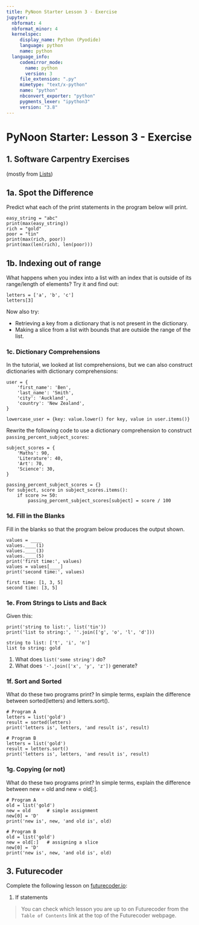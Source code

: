 ```yaml
---
title: PyNoon Starter Lesson 3 - Exercise
jupyter:
  nbformat: 4
  nbformat_minor: 4
  kernelspec:
     display_name: Python (Pyodide)
     language: python
     name: python
  language_info:
     codemirror_mode:
       name: python
       version: 3
     file_extension: ".py"
     mimetype: "text/x-python"
     name: "python"
     nbconvert_exporter: "python"
     pygments_lexer: "ipython3"
     version: "3.8"
---
```


# PyNoon Starter: Lesson 3 - Exercise

## 1. Software Carpentry Exercises

(mostly from
[Lists](https://swcarpentry.github.io/python-novice-gapminder/11-lists.html))

## 1a. Spot the Difference

Predict what each of the print statements in the program below will
print.

```code
easy_string = "abc"
print(max(easy_string))
rich = "gold"
poor = "tin"
print(max(rich, poor))
print(max(len(rich), len(poor)))
```

## 1b. Indexing out of range

What happens when you index into a list with an index that is outside
of its range/length of elements? Try it and find out:

```code
letters = ['a', 'b', 'c']
letters[3]
```

Now also try:

* Retrieving a key from a dictionary that is not present in the
  dictionary.
* Making a slice from a list with bounds that are outside the range of
  the list.

### 1c. Dictionary Comprehensions

In the tutorial, we looked at list comprehensions, but we can also
construct dictionaries with dictionary comprehensions:

```code
user = {
    'first_name': 'Ben',
    'last_name': 'Smith',
    'city': 'Auckland',
    'country': 'New Zealand',
}

lowercase_user = {key: value.lower() for key, value in user.items()}
```

Rewrite the following code to use a dictionary comprehension to
construct `passing_percent_subject_scores`:

```code
subject_scores = {
    'Maths': 90,
    'Literature': 40,
    'Art': 70,
    'Science': 30,
}

passing_percent_subject_scores = {}
for subject, score in subject_scores.items():
    if score >= 50:
        passing_percent_subject_scores[subject] = score / 100
```

### 1d. Fill in the Blanks

Fill in the blanks so that the program below produces the output shown.

```code
values = ____
values.____(1)
values.____(3)
values.____(5)
print('first time:', values)
values = values[____]
print('second time:', values)
```

```
first time: [1, 3, 5]
second time: [3, 5]
```

### 1e. From Strings to Lists and Back

Given this:

```code
print('string to list:', list('tin'))
print('list to string:', ''.join(['g', 'o', 'l', 'd']))
```

```
string to list: ['t', 'i', 'n']
list to string: gold
```

1. What does `list('some string')` do?
2. What does `'-'.join(['x', 'y', 'z'])` generate?

### 1f. Sort and Sorted

What do these two programs print? In simple terms, explain the
difference between sorted(letters) and letters.sort().

```code
# Program A
letters = list('gold')
result = sorted(letters)
print('letters is', letters, 'and result is', result)
```

```code
# Program B
letters = list('gold')
result = letters.sort()
print('letters is', letters, 'and result is', result)
```

### 1g. Copying (or not)

What do these two programs print? In simple terms, explain the
difference between new = old and new = old[:].

```code
# Program A
old = list('gold')
new = old      # simple assignment
new[0] = 'D'
print('new is', new, 'and old is', old)
```

```code
# Program B
old = list('gold')
new = old[:]   # assigning a slice
new[0] = 'D'
print('new is', new, 'and old is', old)
```


## 3. Futurecoder

Complete the following lesson on [futurecoder.io](https://futurecoder.io):

1. If statements

> You can check which lesson you are up to on Futurecoder from the
> `Table of Contents` link at the top of the Futurecoder webpage.
